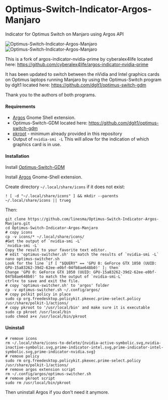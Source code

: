 # Optimus-Switch-Indicator-Argos-Manjaro
Indicator for Optimus Switch on Manjaro using Argos API

![Optimus-Switch-Indicator-Argos-Manjaro](https://github.com/linesma/Optimus-Switch-Indicator-Argos-Manjaro/blob/master/screenshots/optimus-switcher-intel.jpg)     ![Optimus-Switch-Indicator-Argos-Manjaro](https://github.com/linesma/Optimus-Switch-Indicator-Argos-Manjaro/blob/master/screenshots/optimus-switcher-nvidia.jpg)

This is a fork of argos-indicator-nvidia-prime by cyberalex4life located here: https://github.com/cyberalex4life/argos-indicator-nvidia-prime

It has been updated to switch between the nVidia and Intel graphics cards on Optimus laptops running Manjaro by using the Optimus-Switch program by dglt1 located here: https://github.com/dglt1/optimus-switch-gdm

Thank you to the authors of both programs.

#### Requirements
- [Argos](https://extensions.gnome.org/extension/1176/argos/) Gnome Shell extension.
- Optimus-Switch-GDM located here: https://github.com/dglt1/optimus-switch-gdm
- [pkroot](https://github.com/cyberalex4life/pkroot) - minimum already provided in this repository
- Output of `nvidia-smi -L` This will allow for the indication of which graphics card is in use.

#### Installation
Install [Optimus-Switch-GDM](https://github.com/dglt1/optimus-switch-gdm)

Install [Argos](https://extensions.gnome.org/extension/1176/argos/) Gnome-Shell extension.

Create directory `~/.local/share/icons` if it does not exist:
```
! [ -d "~/.local/share/icons" ] && mkdir --parents ~/.local/share/icons || trueg
```

Then:
```
git clone https://github.com/linesma/Optimus-Switch-Indicator-Argos-Manjaro.git
cd Optimus-Switch-Indicator-Argos-Manjaro
# copy icons
cp -v icons/* ~/.local/share/icons/
#Get the output of `nvidia-smi -L`
`nvidia-smi -L`
Copy the result to your favorite text editor.
# edit 'optimus-switcher.sh' to match the results of `nvidia-smi -L`
nano optimus-switcher.sh
Look for the line `if [ "$QUERY" == 'GPU 0: GeForce GTX 1050 (UUID: GPU-15a83262-39d2-62ee-e0bf-04fb8ae648b0)' ]; then`
Change 'GPU 0: GeForce GTX 1050 (UUID: GPU-15a83262-39d2-62ee-e0bf-04fb8ae648b0)' to match the output of `nvidia-smi-L`
ctrl+x to save and exit the file.
# copy 'optimus-switcher.sh' to 'argos' folder
cp -v optimus-switcher.sh ~/.config/argos/
# copy polkit policy in place
sudo cp org.freedesktop.policykit.pkexec.prime-select.policy /usr/share/polkit-1/actions/
# copy pkroot to '/usr/local/bin' and make sure it is executable
sudo cp pkroot /usr/local/bin
sudo chmod a+x /usr/local/bin/pkroot
```
#### Uninstall
```
# remove icons
rm ~/.local/share/icons-to-delete/{nvidia-active-symbolic.svg,nvidia-inactive-symbolic.svg,prime-indicator-intel.svg,prime-indicator-intel-symbolic.svg,prime-indicator-nvidia.svg}
# remove policy
sudo rm org.freedesktop.policykit.pkexec.prime-select.policy /usr/share/polkit-1/actions/
# remove argos extension script
rm ~/.config/argos/optimus-switcher.sh
# remove pkroot script
sudo rm /usr/local/bin/pkroot
```
Then uninstall Argos if you don't need it anymore.


